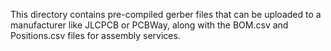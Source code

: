 This directory contains pre-compiled gerber files that can be uploaded to a manufacturer like JLCPCB or PCBWay, along with the BOM.csv and Positions.csv files for assembly services.
